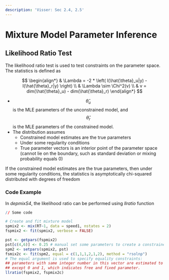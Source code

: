 ```yaml
---
description: 'Visser: Sec 2.4, 2.5'
---
```


# Mixture Model Parameter Inference

## Likelihood Ratio Test&#x20;

The likelihood ratio test is used to test constraints on the parameter space. The statistics is defined as&#x20;

$$
\begin{align*}
& \Lambda = -2 * \left( l(\hat{\theta}_u|y) - l(\hat{\theta}_r|y) \right) \\
& \Lambda \sim \Chi^2(v) \\
& v = dim(\hat{\theta}_u) - dim(\hat{\theta}_r)
\end{align*}
$$

* $$\hat{\theta}_u$$ is the MLE parameters of the unconstrained model, and $$\hat{\theta}_r$$ is the MLE parameters of the constrained model.&#x20;
* The distribution assumes&#x20;
  * Constrained model estimates are the true parameters&#x20;
  * Under some regularity conditions&#x20;
  * True parameter vectors is an interior point of the parameter space (cannot lie on the boundary, such as standard deviation or mixing probability equals 0)&#x20;

If the constrained model estimates are the true parameters, then under some regularity conditions, the statistics is asymptotically chi-squared distributed with degrees of freedom&#x20;

### Code Example

In _depmixS4_, the likelihood ratio can be performed using _llratio_ function

```r
// Some code

# Create and fit mixture model 
spmix2 <- mix(RT~1, data = speed1, nstates = 2)
fspmix2 <- fit(spmix2, verbose = FALSE)

pst <- getpars(fspmix2)
pst[c(4,6)] <- 0.25 # manual set some parameters to create a constrained model 
spm2 <- setpars(spmix2, pst)
fsmix2c <- fit(spm2, equal = c(1,1,1,2,1,2), method = "rsolnp")
# The equal argument is used to specify equality constraints: 
## parameters with same integer number in this vector are estimated to be equal
## except 0 and 1, which indicates free and fixed parameter. 
llratio(fspmix2, fspmix2c)
```

